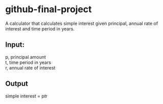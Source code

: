 # github-final-project
 A calculator that calculates simple interest given principal, annual rate of interest and time period in years.
## Input:
   p, principal amount <br>
   t, time period in years <br>
   r, annual rate of interest
## Output
   simple interest = p*t*r

